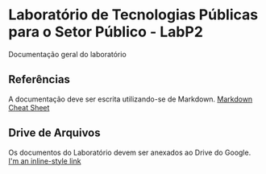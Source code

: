 # Laboratório de Tecnologias Públicas para o Setor Público - LabP2
Documentação geral do laboratório

## Referências
A documentação deve ser escrita utilizando-se de Markdown.
[Markdown Cheat Sheet](https://github.com/adam-p/markdown-here/wiki/markdown-cheatsheet)

## Drive de Arquivos
Os documentos do Laboratório devem ser anexados ao Drive do Google.
[I'm an inline-style link](https://drive.google.com/drive/folders/1UH2-lPwtP0m2cash1Fke2neUyuaGuCAq)
